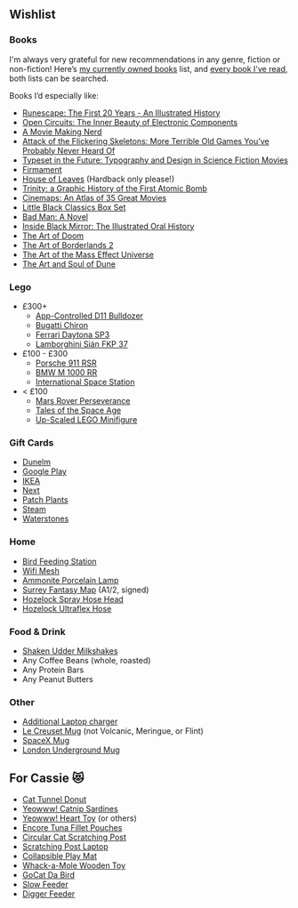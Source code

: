 ## Wishlist

### Books

I'm always very grateful for new recommendations in any genre, fiction or non-fiction! Here’s [my currently owned books](https://www.goodreads.com/review/list/29398258-jake-lee?shelf=own) list, and [every book I've read](https://www.goodreads.com/review/list/29398258-jake-lee?ref=nav_mybooks&shelf=read), both lists can be searched.

Books I’d especially like:

- [Runescape: The First 20 Years - An Illustrated History](https://www.amazon.co.uk/dp/1506721257/)
- [Open Circuits: The Inner Beauty of Electronic Components](https://www.amazon.co.uk/dp/1718502346/)
- [A Movie Making Nerd](https://www.amazon.co.uk/dp/B0BMF3VHQY/)
- [Attack of the Flickering Skeletons: More Terrible Old Games You’ve Probably Never Heard Of](https://www.amazon.co.uk/dp/1783524138/)
- [Typeset in the Future: Typography and Design in Science Fiction Movies](https://www.amazon.co.uk/dp/1419727141/)
- [Firmament](https://www.amazon.co.uk/dp/152936227X/)
- [House of Leaves](https://www.amazon.co.uk/dp/0375420525/) (Hardback only please!)
- [Trinity: a Graphic History of the First Atomic Bomb](https://www.amazon.co.uk/dp/0809093553)
- [Cinemaps: An Atlas of 35 Great Movies](https://www.amazon.co.uk/dp/1594749892/)
- [Little Black Classics Box Set](https://www.amazon.co.uk/dp/0141398876/)
- [Bad Man: A Novel](https://www.amazon.co.uk/dp/0385542925/)
- [Inside Black Mirror: The Illustrated Oral History](https://www.amazon.co.uk/dp/1529102588/)
- [The Art of Doom](https://www.amazon.co.uk/dp/1616559349/)
- [The Art of Borderlands 2](https://www.amazon.co.uk/dp/0744014379)
- [The Art of the Mass Effect Universe](https://www.amazon.co.uk/dp/1595827684/)
- [The Art and Soul of Dune](https://www.amazon.co.uk/dp/178909609X/)

### Lego

- £300+
    - [App-Controlled D11 Bulldozer](https://www.lego.com/en-gb/product/app-controlled-cat-d11-bulldozer-42131)
    - [Bugatti Chiron](https://www.lego.com/en-gb/product/bugatti-chiron-42083)
    - [Ferrari Daytona SP3](https://www.lego.com/en-gb/product/ferrari-daytona-sp3-42143)
    - [Lamborghini Sián FKP 37](https://www.lego.com/en-gb/product/lamborghini-sian-fkp-37-42115)
- £100 - £300
    - [Porsche 911 RSR](https://www.lego.com/en-gb/product/porsche-911-rsr-42096)
    - [BMW M 1000 RR](https://www.lego.com/en-gb/product/bmw-m-1000-rr-42130)
    - [International Space Station](https://www.lego.com/en-gb/product/international-space-station-21321)
- < £100
    - [Mars Rover Perseverance](https://www.lego.com/en-gb/product/nasa-mars-rover-perseverance-42158)
    - [Tales of the Space Age](https://www.lego.com/en-gb/product/tales-of-the-space-age-21340)
    - [Up-Scaled LEGO Minifigure](https://www.lego.com/en-gb/product/up-scaled-lego-minifigure-40649)

### Gift Cards

- [Dunelm](https://www.dunelm.com/info/gift-cards)
- [Google Play](https://www.amazon.co.uk/dp/B07Y3JB99B/)
- [IKEA](https://giftcard.ikea.co.uk/)
- [Next](https://www4.next.co.uk/gift-cards)
- [Patch Plants](https://www.patchplants.com/gb/en/vouchers/patch-9/)
- [Steam](https://help.steampowered.com/en/faqs/view/5BB2-E986-A733-CF0E#:~:text=Media%20Markt-,UK,-Argos)
- [Waterstones](https://www.waterstonesgiftcards.com/product-category/gift-cards/)

### Home

- [Bird Feeding Station](https://www.lovegardenbirds.co.uk/select-bird-feeding-station.html)
- [Wifi Mesh](https://www.amazon.co.uk/TP-Link-Dual-Band-Coverage-Parental-Controls/dp/B0B644N72G/)
- [Ammonite Porcelain Lamp](https://www.dunelm.com/product/porcelain-ammonite-lamp-1000214055?defaultSkuId=30803328)
- [Surrey Fantasy Map](https://www.etsy.com/uk/listing/1154207986/surrey-fantasy-map-surrey-print-surrey) (A1/2, signed)
- [Hozelock Spray Hose Head](https://www.amazon.co.uk/gp/product/B0011NO7JK/)
- [Hozelock Ultraflex Hose](https://www.amazon.co.uk/Hozelock-Ultra-Flex-Hose-30/dp/B00B0OR06C)

### Food & Drink

- [Shaken Udder Milkshakes](https://shakenudder.com/product/3-cases-30-x-330ml-bottles)
- Any Coffee Beans (whole, roasted)
- Any Protein Bars
- Any Peanut Butters

### Other

- [Additional Laptop charger](https://www.coywood.co.uk/lenovo-thinkbook-16p-g2-ach-charger-81327-p.asp)
- [Le Creuset Mug](https://www.amazon.co.uk/dp/B07MKYHTKV/) (not Volcanic, Meringue, or Flint)
- [SpaceX Mug](https://shop.nasaspaceflight.com/products/texas-tank-watchers-22-mug)
- [London Underground Mug](https://www.ltmuseumshop.co.uk/homeware/collection/full-collection/multi-colour-roundel-mug)

## For Cassie 😻

- [Cat Tunnel Donut](https://www.amazon.co.uk/dp/B08CDSPYNW/)
- [Yeowww! Catnip Sardines](https://www.amazon.co.uk/dp/B00198RKEG/)
- [Yeowww! Heart Toy](https://www.amazon.co.uk/dp/B001SGEF4M/) (or others)
- [Encore Tuna Fillet Pouches](https://www.amazon.co.uk/dp/B005QMUL9W/)
- [Circular Cat Scratching Post](https://www.amazon.co.uk/dp/B083LZBHM9)
- [Scratching Post Laptop](https://www.amazon.co.uk/dp/B00ZFSFOO4)
- [Collapsible Play Mat](https://www.amazon.co.uk/dp/B07F2G7ZHT)
- [Whack-a-Mole Wooden Toy](https://www.amazon.co.uk/dp/B07RKWFRVF/)
- [GoCat Da Bird](https://www.amazon.co.uk/dp/B000F9JJJE/)
- [Slow Feeder](https://www.amazon.co.uk/dp/B00EB4IV2A/)
- [Digger Feeder](https://www.amazon.co.uk/dp/B015P13QMM/)

